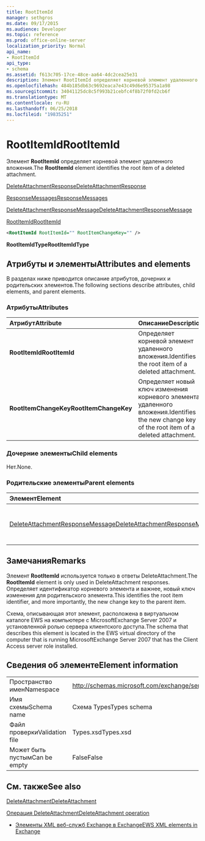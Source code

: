 ```yaml
---
title: RootItemId
manager: sethgros
ms.date: 09/17/2015
ms.audience: Developer
ms.topic: reference
ms.prod: office-online-server
localization_priority: Normal
api_name:
- RootItemId
api_type:
- schema
ms.assetid: f613c705-17ce-48ce-aa64-4dc2cea25e31
description: Элемент RootItemId определяет корневой элемент удаленного вложения.
ms.openlocfilehash: 484b185db63c9692eaca7e43c49d6e95375a1a98
ms.sourcegitcommit: 34041125dc8c5f993b21cebfc4f8b72f0fd2cb6f
ms.translationtype: MT
ms.contentlocale: ru-RU
ms.lasthandoff: 06/25/2018
ms.locfileid: "19835251"
---
```

# <a name="rootitemid"></a><span data-ttu-id="da720-103">RootItemId</span><span class="sxs-lookup"><span data-stu-id="da720-103">RootItemId</span></span>

<span data-ttu-id="da720-104">Элемент **RootItemId** определяет корневой элемент удаленного вложения.</span><span class="sxs-lookup"><span data-stu-id="da720-104">The **RootItemId** element identifies the root item of a deleted attachment.</span></span> 
  
[<span data-ttu-id="da720-105">DeleteAttachmentResponse</span><span class="sxs-lookup"><span data-stu-id="da720-105">DeleteAttachmentResponse</span></span>](deleteattachmentresponse.md)
  
[<span data-ttu-id="da720-106">ResponseMessages</span><span class="sxs-lookup"><span data-stu-id="da720-106">ResponseMessages</span></span>](responsemessages.md)
  
[<span data-ttu-id="da720-107">DeleteAttachmentResponseMessage</span><span class="sxs-lookup"><span data-stu-id="da720-107">DeleteAttachmentResponseMessage</span></span>](deleteattachmentresponsemessage.md)
  
[<span data-ttu-id="da720-108">RootItemId</span><span class="sxs-lookup"><span data-stu-id="da720-108">RootItemId</span></span>](rootitemid.md)
  
```xml
<RootItemId RootItemId="" RootItemChangeKey="" />
```

 <span data-ttu-id="da720-109">**RootItemIdType**</span><span class="sxs-lookup"><span data-stu-id="da720-109">**RootItemIdType**</span></span>
## <a name="attributes-and-elements"></a><span data-ttu-id="da720-110">Атрибуты и элементы</span><span class="sxs-lookup"><span data-stu-id="da720-110">Attributes and elements</span></span>

<span data-ttu-id="da720-111">В разделах ниже приводится описание атрибутов, дочерних и родительских элементов.</span><span class="sxs-lookup"><span data-stu-id="da720-111">The following sections describe attributes, child elements, and parent elements.</span></span>
  
### <a name="attributes"></a><span data-ttu-id="da720-112">Атрибуты</span><span class="sxs-lookup"><span data-stu-id="da720-112">Attributes</span></span>

|<span data-ttu-id="da720-113">**Атрибут**</span><span class="sxs-lookup"><span data-stu-id="da720-113">**Attribute**</span></span>|<span data-ttu-id="da720-114">**Описание**</span><span class="sxs-lookup"><span data-stu-id="da720-114">**Description**</span></span>|
|:-----|:-----|
|<span data-ttu-id="da720-115">**RootItemId**</span><span class="sxs-lookup"><span data-stu-id="da720-115">**RootItemId**</span></span> <br/> |<span data-ttu-id="da720-116">Определяет корневой элемент удаленного вложения.</span><span class="sxs-lookup"><span data-stu-id="da720-116">Identifies the root item of a deleted attachment.</span></span>  <br/> |
|<span data-ttu-id="da720-117">**RootItemChangeKey**</span><span class="sxs-lookup"><span data-stu-id="da720-117">**RootItemChangeKey**</span></span> <br/> |<span data-ttu-id="da720-118">Определяет новый ключ изменения корневого элемента удаленного вложения.</span><span class="sxs-lookup"><span data-stu-id="da720-118">Identifies the new change key of the root item of a deleted attachment.</span></span>  <br/> |
   
### <a name="child-elements"></a><span data-ttu-id="da720-119">Дочерние элементы</span><span class="sxs-lookup"><span data-stu-id="da720-119">Child elements</span></span>

<span data-ttu-id="da720-120">Нет.</span><span class="sxs-lookup"><span data-stu-id="da720-120">None.</span></span>
  
### <a name="parent-elements"></a><span data-ttu-id="da720-121">Родительские элементы</span><span class="sxs-lookup"><span data-stu-id="da720-121">Parent elements</span></span>

|<span data-ttu-id="da720-122">**Элемент**</span><span class="sxs-lookup"><span data-stu-id="da720-122">**Element**</span></span>|<span data-ttu-id="da720-123">**Описание**</span><span class="sxs-lookup"><span data-stu-id="da720-123">**Description**</span></span>|
|:-----|:-----|
|[<span data-ttu-id="da720-124">DeleteAttachmentResponseMessage</span><span class="sxs-lookup"><span data-stu-id="da720-124">DeleteAttachmentResponseMessage</span></span>](deleteattachmentresponsemessage.md) <br/> |<span data-ttu-id="da720-125">Содержит состояние и результат запроса DeleteAttachment.</span><span class="sxs-lookup"><span data-stu-id="da720-125">Contains the status and result of a DeleteAttachment request.</span></span>  <br/> |
   
## <a name="remarks"></a><span data-ttu-id="da720-126">Замечания</span><span class="sxs-lookup"><span data-stu-id="da720-126">Remarks</span></span>

<span data-ttu-id="da720-127">Элемент **RootItemId** используется только в ответы DeleteAttachment.</span><span class="sxs-lookup"><span data-stu-id="da720-127">The **RootItemId** element is only used in DeleteAttachment responses.</span></span> <span data-ttu-id="da720-128">Определяет идентификатор корневого элемента и важнее, новый ключ изменения для родительского элемента.</span><span class="sxs-lookup"><span data-stu-id="da720-128">This identifies the root item identifier, and more importantly, the new change key to the parent item.</span></span> 
  
<span data-ttu-id="da720-129">Схема, описывающая этот элемент, расположена в виртуальном каталоге EWS на компьютере с MicrosoftExchange Server 2007 и установленной ролью сервера клиентского доступа.</span><span class="sxs-lookup"><span data-stu-id="da720-129">The schema that describes this element is located in the EWS virtual directory of the computer that is running MicrosoftExchange Server 2007 that has the Client Access server role installed.</span></span>
  
## <a name="element-information"></a><span data-ttu-id="da720-130">Сведения об элементе</span><span class="sxs-lookup"><span data-stu-id="da720-130">Element information</span></span>

|||
|:-----|:-----|
|<span data-ttu-id="da720-131">Пространство имен</span><span class="sxs-lookup"><span data-stu-id="da720-131">Namespace</span></span>  <br/> |http://schemas.microsoft.com/exchange/services/2006/types  <br/> |
|<span data-ttu-id="da720-132">Имя схемы</span><span class="sxs-lookup"><span data-stu-id="da720-132">Schema name</span></span>  <br/> |<span data-ttu-id="da720-133">Схема Types</span><span class="sxs-lookup"><span data-stu-id="da720-133">Types schema</span></span>  <br/> |
|<span data-ttu-id="da720-134">Файл проверки</span><span class="sxs-lookup"><span data-stu-id="da720-134">Validation file</span></span>  <br/> |<span data-ttu-id="da720-135">Types.xsd</span><span class="sxs-lookup"><span data-stu-id="da720-135">Types.xsd</span></span>  <br/> |
|<span data-ttu-id="da720-136">Может быть пустым</span><span class="sxs-lookup"><span data-stu-id="da720-136">Can be empty</span></span>  <br/> |<span data-ttu-id="da720-137">False</span><span class="sxs-lookup"><span data-stu-id="da720-137">False</span></span>  <br/> |
   
## <a name="see-also"></a><span data-ttu-id="da720-138">См. также</span><span class="sxs-lookup"><span data-stu-id="da720-138">See also</span></span>



[<span data-ttu-id="da720-139">DeleteAttachment</span><span class="sxs-lookup"><span data-stu-id="da720-139">DeleteAttachment</span></span>](deleteattachment.md)
  
[<span data-ttu-id="da720-140">Операция DeleteAttachment</span><span class="sxs-lookup"><span data-stu-id="da720-140">DeleteAttachment operation</span></span>](deleteattachment-operation.md)


- [<span data-ttu-id="da720-141">Элементы XML веб-служб Exchange в Exchange</span><span class="sxs-lookup"><span data-stu-id="da720-141">EWS XML elements in Exchange</span></span>](ews-xml-elements-in-exchange.md)

